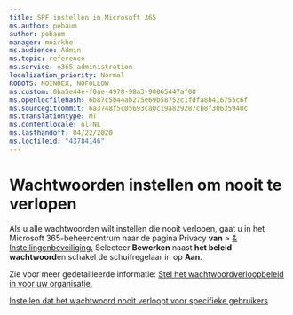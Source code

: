 ```yaml
---
title: SPF instellen in Microsoft 365
ms.author: pebaum
author: pebaum
manager: mnirkhe
ms.audience: Admin
ms.topic: reference
ms.service: o365-administration
localization_priority: Normal
ROBOTS: NOINDEX, NOFOLLOW
ms.custom: 0ba5e44e-f0ae-4978-98a3-90065447af08
ms.openlocfilehash: 6b87c5b44ab275e69b58752c1fdfa8b416755c6f
ms.sourcegitcommit: 6a3748f5c05693ca0c19a829287cb8f30635940c
ms.translationtype: MT
ms.contentlocale: nl-NL
ms.lasthandoff: 04/22/2020
ms.locfileid: "43784146"
---
```

# <a name="set-passwords-to-never-expire"></a>Wachtwoorden instellen om nooit te verlopen 

Als u alle wachtwoorden wilt instellen die nooit verlopen, gaat u in het Microsoft 365-beheercentrum naar de pagina Privacy **van** > [ &amp; Instellingenbeveiliging.](https://portal.office.com/adminportal/home#/settings/security) Selecteer **Bewerken** naast **het beleid wachtwoord**en schakel de schuifregelaar in op **Aan**.
  
Zie voor meer gedetailleerde informatie: [Stel het wachtwoordverloopbeleid in voor uw organisatie.](https://docs.microsoft.com/office365/admin/manage/set-password-expiration-policy)
  
[Instellen dat het wachtwoord nooit verloopt voor specifieke gebruikers](https://docs.microsoft.com/office365/admin/add-users/set-password-to-never-expire)
  
